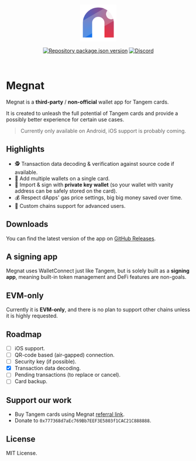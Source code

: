 <p align="center">
  <a href="https://megnat.app"><img src="src/assets/images/compact-icon.png" alt="Megnat" width="100" /></a>
</p>
<p align="center">
  <a href="https://github.com/vilicvane/megnat/blob/master/package.json"><img src="https://img.shields.io/github/package-json/v/vilicvane/megnat?color=%230969da&label=repo&style=flat-square" alt="Repository package.json version" /></a>
  <a href="https://discord.gg/mEFzC6JRNg"><img src="https://img.shields.io/badge/chat-discord-5662f6?style=flat-square" alt="Discord" /></a>
</p>
<br />

# Megnat

Megnat is a **third-party** / **non-official** wallet app for Tangem cards.

It is created to unleash the full potential of Tangem cards and provide a possibly better experience for certain use cases.

> Currently only available on Android, iOS support is probably coming.

## Highlights

- 🕵️ Transaction data decoding & verification against source code if available.
- 📑 Add multiple wallets on a single card.
- 🔑 Import & sign with **private key wallet** (so your wallet with vanity address can be safely stored on the card).
- 💰 Respect dApps' gas price settings, big big money saved over time.
- 🔌 Custom chains support for advanced users.

## Downloads

You can find the latest version of the app on [GitHub Releases](https://github.com/vilicvane/megnat/releases/latest).

## A signing app

Megnat uses WalletConnect just like Tangem, but is solely built as a **signing app**, meaning built-in token management and DeFi features are non-goals.

## EVM-only

Currently it is **EVM-only**, and there is no plan to support other chains unless it is highly requested.

## Roadmap

- [ ] iOS support.
- [ ] QR-code based (air-gapped) connection.
- [ ] Security key (if possible).
- [x] Transaction data decoding.
- [ ] Pending transactions (to replace or cancel).
- [ ] Card backup.

## Support our work

- Buy Tangem cards using Megnat [referral link](https://megnat.app/tangem).
- Donate to `0x777368d7aEc769Bb7EEF3E5803f1CAC21C888888`.

## License

MIT License.
